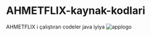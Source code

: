 # AHMETFLIX-kaynak-kodlari
 AHMETFLIX i çalıştıran codeler
 java iyiya
 ![applogo](https://user-images.githubusercontent.com/67108558/159116906-14165da6-0c55-4703-b6f8-b414f31c5c9b.png)
